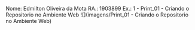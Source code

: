 Nome: Edmilton Oliveira da Mota
RA.: 1903899
Ex.: 1 - Print_01 - Criando o Repositorio no Ambiente Web
![](imagens/Print_01 - Criando o Repositorio no Ambiente Web)
